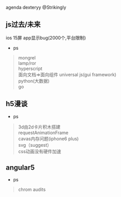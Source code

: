 agenda
dexteryy @Strikingly

## js过去/未来

ios 15屏 app显示bug(2000个,平台限制)

- ps

> mongrel  
> lamp/ror  
> hyperscript  
> 面向文档=>面向组件
> universal js(gui framework)  
> python(大数据)  
> go  
  
## h5漫谈

- ps

> 3d由2d卡片积木搭建  
> requestAnimationFrame  
> cavas内存问题(iphone6 plus)  
> svg（suggest）  
> css动画没有硬件加速    

## angular5

- ps

> chrom audits  